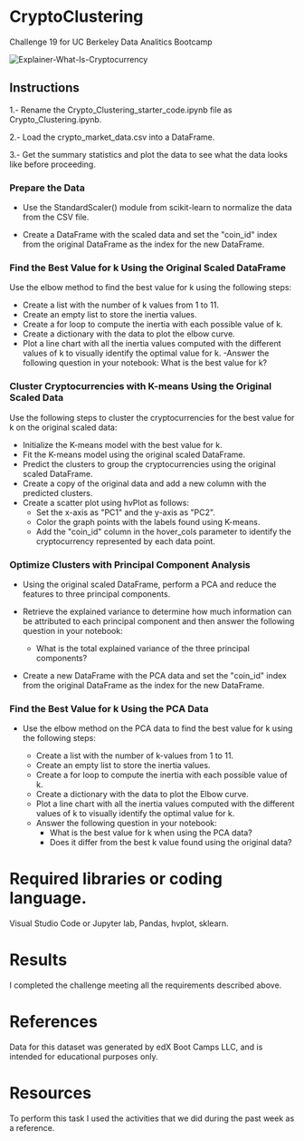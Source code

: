 # CryptoClustering
Challenge 19 for UC Berkeley Data Analitics Bootcamp


![Explainer-What-Is-Cryptocurrency](https://github.com/Ever30/CryptoClustering/assets/149534473/ab523bb2-7046-4a02-a5bf-1fc3d9fa9ba3)


## Instructions

1.- Rename the Crypto_Clustering_starter_code.ipynb file as Crypto_Clustering.ipynb.

2.- Load the crypto_market_data.csv into a DataFrame.

3.- Get the summary statistics and plot the data to see what the data looks like before proceeding.

### Prepare the Data

- Use the StandardScaler() module from scikit-learn to normalize the data from the CSV file.

- Create a DataFrame with the scaled data and set the "coin_id" index from the original DataFrame as the index for the new DataFrame.

### Find the Best Value for k Using the Original Scaled DataFrame

Use the elbow method to find the best value for k using the following steps:

  - Create a list with the number of k values from 1 to 11.
  - Create an empty list to store the inertia values.
  - Create a for loop to compute the inertia with each possible value of k.
  - Create a dictionary with the data to plot the elbow curve.
  - Plot a line chart with all the inertia values computed with the different values of k to visually identify the optimal value for k.
  -Answer the following question in your notebook: What is the best value for k?

### Cluster Cryptocurrencies with K-means Using the Original Scaled Data

Use the following steps to cluster the cryptocurrencies for the best value for k on the original scaled data:

  - Initialize the K-means model with the best value for k.
  - Fit the K-means model using the original scaled DataFrame.
  - Predict the clusters to group the cryptocurrencies using the original scaled DataFrame.
  - Create a copy of the original data and add a new column with the predicted clusters.
  - Create a scatter plot using hvPlot as follows:
    - Set the x-axis as "PC1" and the y-axis as "PC2".
    - Color the graph points with the labels found using K-means.
    - Add the "coin_id" column in the hover_cols parameter to identify the cryptocurrency represented by each data point.
   
### Optimize Clusters with Principal Component Analysis

- Using the original scaled DataFrame, perform a PCA and reduce the features to three principal components.

- Retrieve the explained variance to determine how much information can be attributed to each principal component and then answer the following question in your notebook:

    - What is the total explained variance of the three principal components?
      
- Create a new DataFrame with the PCA data and set the "coin_id" index from the original DataFrame as the index for the new DataFrame.

### Find the Best Value for k Using the PCA Data

- Use the elbow method on the PCA data to find the best value for k using the following steps:

  - Create a list with the number of k-values from 1 to 11.
  - Create an empty list to store the inertia values.
  - Create a for loop to compute the inertia with each possible value of k.
  - Create a dictionary with the data to plot the Elbow curve.
  - Plot a line chart with all the inertia values computed with the different values of k to visually identify the optimal value for k.
  - Answer the following question in your notebook:
    - What is the best value for k when using the PCA data?
    - Does it differ from the best k value found using the original data?

# Required libraries or coding language.
Visual Studio Code or Jupyter lab, Pandas, hvplot, sklearn.

# Results
I completed the challenge meeting all the requirements described above.

# References
Data for this dataset was generated by edX Boot Camps LLC, and is intended for educational purposes only.


# Resources
To perform this task I used the activities that we did during the past week as a reference.
